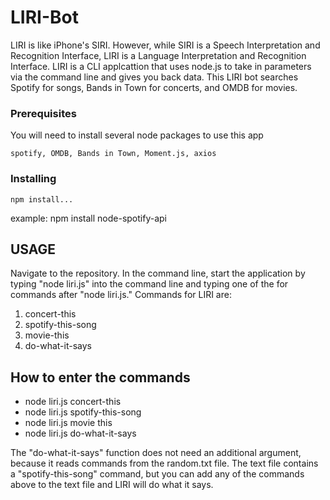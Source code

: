 # LIRI-Bot

LIRI is like iPhone's SIRI. However, while SIRI is a Speech Interpretation and Recognition Interface, LIRI is a Language Interpretation and Recognition Interface. LIRI is a CLI applcattion that uses node.js to take in parameters via the command line and gives you back data.  This LIRI bot searches Spotify for songs, Bands in Town for concerts, and OMDB for movies.

### Prerequisites

You will need to install several node packages to use this app

```
spotify, OMDB, Bands in Town, Moment.js, axios
```

### Installing

```
npm install...
```

example:  npm install node-spotify-api


## USAGE

Navigate to the repository. In the command line, start the application by typing "node liri.js" into the command line and typing one of the for commands after "node liri.js."  Commands for LIRI are:

1. concert-this
2. spotify-this-song
3. movie-this
4. do-what-it-says

## How to enter the commands

* node liri.js concert-this <band name here>
* node liri.js spotify-this-song <song name here>
* node liri.js movie this <movie name here>
* node liri.js do-what-it-says 

The "do-what-it-says" function does not need an additional argument, because it reads commands from the random.txt file.  The text file contains a "spotify-this-song" command, but you can add any of the commands above to the text file and LIRI will do what it says.


